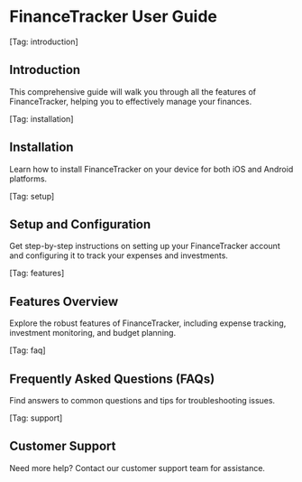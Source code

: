 # FinanceTracker User Guide

[Tag: introduction]
## Introduction
This comprehensive guide will walk you through all the features of FinanceTracker, helping you to effectively manage your finances.

[Tag: installation]
## Installation
Learn how to install FinanceTracker on your device for both iOS and Android platforms.

[Tag: setup]
## Setup and Configuration
Get step-by-step instructions on setting up your FinanceTracker account and configuring it to track your expenses and investments.

[Tag: features]
## Features Overview
Explore the robust features of FinanceTracker, including expense tracking, investment monitoring, and budget planning.

[Tag: faq]
## Frequently Asked Questions (FAQs)
Find answers to common questions and tips for troubleshooting issues.

[Tag: support]
## Customer Support
Need more help? Contact our customer support team for assistance.

